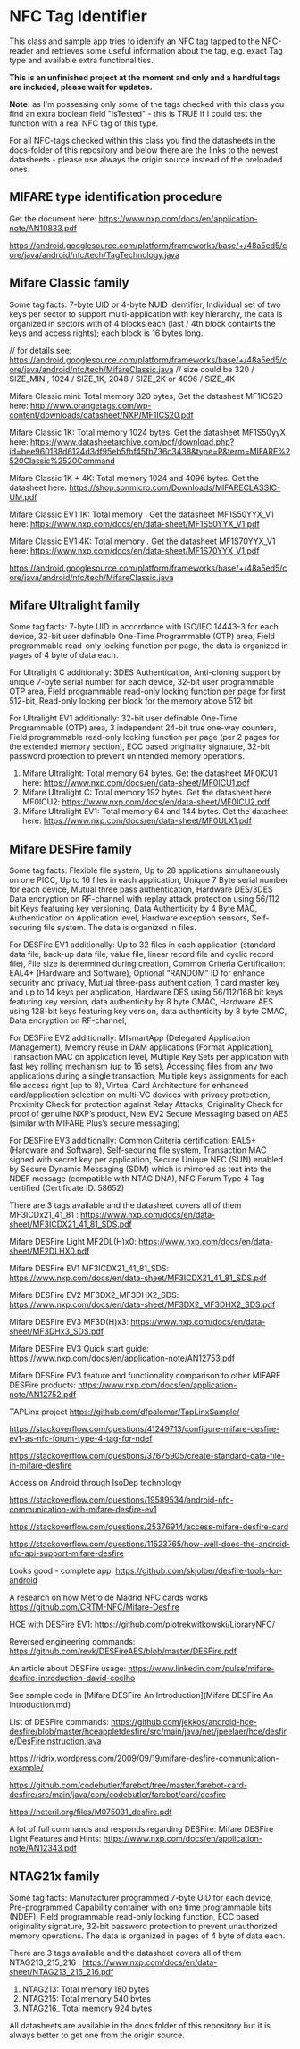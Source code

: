 # NFC Tag Identifier

This class and sample app tries to identify an NFC tag tapped to the NFC-reader and retrieves some useful 
information about the tag, e.g. exact Tag type and available extra functionalities.

**This is an unfinished project at the moment and only and a handful tags are included, please wait for updates.**

**Note:** as I'm possessing only some of the tags checked with this class you find an extra boolean field "isTested" - 
this is TRUE if I could test the function with a real NFC tag of this type.

For all NFC-tags checked within this class you find the datasheets in the docs-folder of this repository and below 
there are the links to the newest datasheets - please use always the origin source instead of the preloaded 
ones.

## MIFARE type identification procedure

Get the document here: https://www.nxp.com/docs/en/application-note/AN10833.pdf

https://android.googlesource.com/platform/frameworks/base/+/48a5ed5/core/java/android/nfc/tech/TagTechnology.java

## Mifare Classic family

Some tag facts: 7-byte UID or 4-byte NUID identifier, Individual set of two keys per sector to support multi-application with key hierarchy, 
the data is organized in sectors with of 4 blocks each (last / 4th block containts the keys and access rights); each block is 16 bytes long.  

// for details see: https://android.googlesource.com/platform/frameworks/base/+/48a5ed5/core/java/android/nfc/tech/MifareClassic.java
// size could be 320 / SIZE_MINI, 1024 / SIZE_1K, 2048 / SIZE_2K or 4096 / SIZE_4K

Mifare Classic mini: Total memory 320 bytes, Get the datasheet MF1ICS20 here: http://www.orangetags.com/wp-content/downloads/datasheet/NXP/MF1ICS20.pdf

Mifare Classic 1K: Total memory 1024 bytes. Get the datasheet MF1S50yyX here: https://www.datasheetarchive.com/pdf/download.php?id=bee960138d6124d3df95eb5fbf45fb736c3438&type=P&term=MIFARE%2520Classic%2520Command

Mifare Classic 1K + 4K: Total memory 1024 and 4096 bytes. Get the datasheet  here: https://shop.sonmicro.com/Downloads/MIFARECLASSIC-UM.pdf

Mifare Classic EV1 1K: Total memory . Get the datasheet MF1S50YYX_V1 here: https://www.nxp.com/docs/en/data-sheet/MF1S50YYX_V1.pdf

Mifare Classic EV1 4K: Total memory . Get the datasheet MF1S70YYX_V1 here: https://www.nxp.com/docs/en/data-sheet/MF1S70YYX_V1.pdf

https://android.googlesource.com/platform/frameworks/base/+/48a5ed5/core/java/android/nfc/tech/MifareClassic.java

## Mifare Ultralight family

Some tag facts: 7-byte UID in accordance with ISO/IEC 14443-3 for each device, 32-bit user definable One-Time Programmable (OTP) area, 
Field programmable read-only locking function per page, the data is organized in pages of 4 byte of data each.

For Ultralight C additionally: 3DES Authentication, Anti-cloning support by unique 7-byte serial number for each device, 
32-bit user programmable OTP area, Field programmable read-only locking function per page for first 512-bit, 
Read-only locking per block for the memory above 512 bit

For Ultralight EV1 additionally: 32-bit user definable One-Time Programmable (OTP) area, 3 independent 24-bit true one-way counters, 
Field programmable read-only locking function per page (per 2 pages for the extended memory section), ECC based originality signature, 
32-bit password protection to prevent unintended memory operations.

1) Mifare Ultralight: Total memory 64 bytes. Get the datasheet MF0ICU1 here: https://www.nxp.com/docs/en/data-sheet/MF0ICU1.pdf
2) Mifare Ultralight C: Total memory 192 bytes. Get the datasheet here MF0ICU2: https://www.nxp.com/docs/en/data-sheet/MF0ICU2.pdf
3) Mifare Ultralight EV1: Total memory 64 and 144 bytes. Get the datasheet here: https://www.nxp.com/docs/en/data-sheet/MF0ULX1.pdf

## Mifare DESFire family

Some tag facts: Flexible file system, Up to 28 applications simultaneously on one PICC, Up to 16 files in each application, 
Unique 7 Byte serial number for each device, Mutual three pass authentication, Hardware DES/3DES Data encryption on RF-channel 
with replay attack protection using 56/112 bit Keys featuring key versioning, Data Authenticity by 4 Byte MAC, Authentication 
on Application level, Hardware exception sensors, Self-securing file system. The data is organized in files.

For DESFire EV1 additionally: Up to 32 files in each application (standard data file, back-up data file, value file, 
linear record file and cyclic record file), File size is determined during creation, Common Criteria Certification: EAL4+ 
(Hardware and Software), Optional “RANDOM” ID for enhance security and privacy, Mutual three-pass authentication,
1 card master key and up to 14 keys per application, Hardware DES using 56/112/168 bit keys featuring key version, 
data authenticity by 8 byte CMAC, Hardware AES using 128-bit keys featuring key version, data authenticity by 8 byte CMAC, 
Data encryption on RF-channel, 

For DESFire EV2 additionally: MIsmartApp (Delegated Application Management), Memory reuse in DAM applications (Format Application), 
Transaction MAC on application level, Multiple Key Sets per application with fast key rolling mechanism (up to 16 sets), 
Accessing files from any two applications during a single transaction, Multiple keys assignments for each file access right (up to 8), 
Virtual Card Architecture for enhanced card/application selection on multi-VC devices with privacy protection, 
Proximity Check for protection against Relay Attacks, Originality Check for proof of genuine NXP’s product, 
New EV2 Secure Messaging based on AES (similar with MIFARE Plus’s secure messaging)

For DESFire EV3 additionally: Common Criteria certification: EAL5+ (Hardware and Software), Self-securing file system, 
Transaction MAC signed with secret key per application, Secure Unique NFC (SUN) enabled by Secure Dynamic Messaging (SDM) 
which is mirrored as text into the NDEF message (compatible with NTAG DNA), NFC Forum Type 4 Tag certified (Certificate ID. 58652)


There are 3 tags available and the datasheet covers all of them MF3ICDx21_41_81 : https://www.nxp.com/docs/en/data-sheet/MF3ICDX21_41_81_SDS.pdf

Mifare DESFire Light MF2DL(H)x0: https://www.nxp.com/docs/en/data-sheet/MF2DLHX0.pdf

Mifare DESFire EV1 MF3ICDX21_41_81_SDS: https://www.nxp.com/docs/en/data-sheet/MF3ICDX21_41_81_SDS.pdf

Mifare DESFire EV2 MF3DX2_MF3DHX2_SDS: https://www.nxp.com/docs/en/data-sheet/MF3DX2_MF3DHX2_SDS.pdf

Mifare DESFire EV3 MF3D(H)x3: https://www.nxp.com/docs/en/data-sheet/MF3DHx3_SDS.pdf

Mifare DESFire EV3 Quick start guide: https://www.nxp.com/docs/en/application-note/AN12753.pdf

Mifare DESFire EV3 feature and functionality comparison to other MIFARE DESFire products: https://www.nxp.com/docs/en/application-note/AN12752.pdf

TAPLinx project https://github.com/dfpalomar/TapLinxSample/

https://stackoverflow.com/questions/41249713/configure-mifare-desfire-ev1-as-nfc-forum-type-4-tag-for-ndef

https://stackoverflow.com/questions/37675905/create-standard-data-file-in-mifare-desfire



Access on Android through IsoDep technology

https://stackoverflow.com/questions/19589534/android-nfc-communication-with-mifare-desfire-ev1

https://stackoverflow.com/questions/25376914/access-mifare-desfire-card

https://stackoverflow.com/questions/11523765/how-well-does-the-android-nfc-api-support-mifare-desfire

Looks good - complete app: https://github.com/skjolber/desfire-tools-for-android

A research on how Metro de Madrid NFC cards works https://github.com/CRTM-NFC/Mifare-Desfire

HCE with DESFire EV1: https://github.com/piotrekwitkowski/LibraryNFC/

Reversed engineering commands: https://github.com/revk/DESFireAES/blob/master/DESFire.pdf



An article about DESFire usage: https://www.linkedin.com/pulse/mifare-desfire-introduction-david-coelho

See sample code in [Mifare DESFire An Introduction](Mifare DESFire An Introduction.md)

List of DESFire commands: https://github.com/jekkos/android-hce-desfire/blob/master/hceappletdesfire/src/main/java/net/jpeelaer/hce/desfire/DesFireInstruction.java

https://ridrix.wordpress.com/2009/09/19/mifare-desfire-communication-example/

https://github.com/codebutler/farebot/tree/master/farebot-card-desfire/src/main/java/com/codebutler/farebot/card/desfire

https://neteril.org/files/M075031_desfire.pdf

A lot of full commands and responds regarding DESFire: Mifare DESFire Light Features and Hints: https://www.nxp.com/docs/en/application-note/AN12343.pdf



## NTAG21x family

Some tag facts: Manufacturer programmed 7-byte UID for each device, Pre-programmed Capability container with one time programmable bits (NDEF), 
Field programmable read-only locking function, ECC based originality signature, 32-bit password protection to prevent unauthorized memory operations. 
The data is organized in pages of 4 byte of data each.

There are 3 tags available and the datasheet covers all of them NTAG213_215_216 : https://www.nxp.com/docs/en/data-sheet/NTAG213_215_216.pdf
1) NTAG213: Total memory 180 bytes
2) NTAG215: Total memory 540 bytes
3) NTAG216_ Total memory 924 bytes


All datasheets are available in the docs folder of this repository but it is always better to get one from the origin source.
